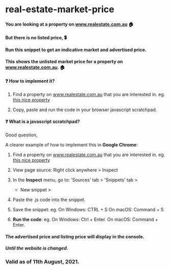 # real-estate-market-price

#### You are looking at a property on www.realestate.com.au 🏠
#### But there is no listed price, 💲
#### Run this snippet to get an indicative market and advertised price.


#### This shows the unlisted market price for a property on www.realestate.com.au. 🏠

#### ❓ How to implement it?

1. Find a property on www.realestate.com.au that you are interested in.
   eg. [this nice property](https://www.realestate.com.au/property-house-vic-beaconsfield+upper-136928382)
   
2. Copy, paste and run the code in your browser javascript scratchpad.

#### ❓ What is a javascript scratchpad?

Good question,

A clearer example of how to implement this in **Google Chrome**:

1. Find a property on www.realestate.com.au that you are interested in.
   eg. [this nice property](https://www.realestate.com.au/property-house-vic-beaconsfield+upper-136928382)

2. View page source: Right click anywhere > Inspect

3. In the **Inspect** menu, go to:
   'Sources' tab \>
   'Snippets' tab \>
   + New snippet \>

4. Paste the .js code into the snippet.

5. Save the snippet:
   eg. 
   On Windows: CTRL + S
   On macOS: Command + S

6. **Run the code**:
   eg.
   On Windows: Ctrl + Enter.
   On macOS: Command + Enter.

#### The advertised price and listing price will display in the console.
##### Until the website is changed.

### Valid as of 11th August, 2021.
